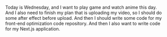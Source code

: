Today is Wednesday, and I want to play game and watch anime this day. And I also need to finish my plan that is uploading my video, so I should do some after effect before upload.
And then I should write some code for my front-end optimization code repository. And then I also want to write code for my Next.js application.
